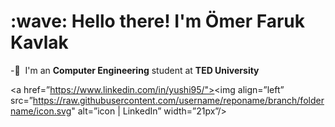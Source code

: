 <h1 align="left" id="farukkavlak-title">:wave: Hello there! I'm Ömer Faruk Kavlak</h1>



-:office: &nbsp;I'm an **Computer Engineering** student at **TED University**  </br>

<a href=”https://www.linkedin.com/in/yushi95/"><img align=”left” src=”https://raw.githubusercontent.com/username/reponame/branch/foldername/icon.svg" alt=”icon | LinkedIn” width=”21px”/></a>







